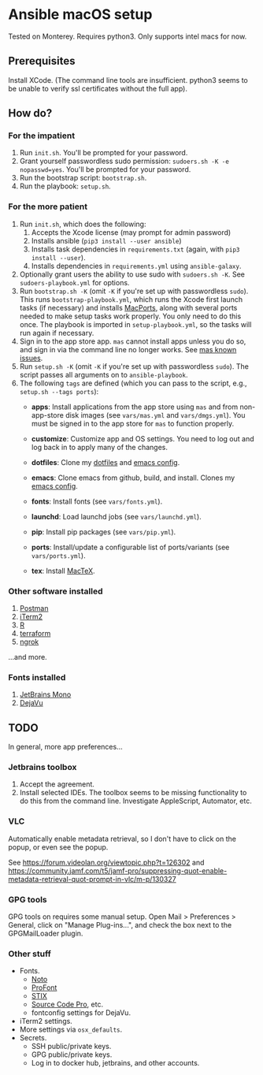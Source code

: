 # Ansible macOS setup

Tested on Monterey. Requires python3. Only supports intel macs for now.


## Prerequisites

Install XCode. (The command line tools are insufficient. 
python3 seems to be unable to verify ssl certificates without the full app).

## How do?

### For the impatient

1. Run `init.sh`. You'll be prompted for your password.
1. Grant yourself passwordless sudo permission: `sudoers.sh -K -e nopasswd=yes`. You'll be prompted for your password.
1. Run the bootstrap script: `bootstrap.sh`.
1. Run the playbook: `setup.sh`.

### For the more patient

1. Run `init.sh`, which does the following:
    1. Accepts the Xcode license (may prompt for admin password)
    1. Installs ansible (`pip3 install --user ansible`)
    1. Installs task dependencies in `requirements.txt` (again, with `pip3 install --user`).
    1. Installs dependencies in `requirements.yml` using `ansible-galaxy`.
1. Optionally grant users the ability to use sudo with `sudoers.sh -K`. See `sudoers-playbook.yml` for
   options.
1. Run `bootstrap.sh -K` (omit `-K` if you're set up with passwordless `sudo`). This runs `bootstrap-playbook.yml`,
   which runs the Xcode first launch tasks (if necessary) and installs [MacPorts](https://www.macports.org/), along with
   several ports needed to make setup tasks work properly. You only need to do this once. The playbook is imported in
   `setup-playbook.yml`, so the tasks will run again if necessary.
1. Sign in to the app store app.
   `mas` cannot install apps unless you do so, and sign in via the command line no longer works.
   See [mas known issues](https://github.com/mas-cli/mas#%EF%B8%8F-known-issues).
1. Run `setup.sh -K` (omit `-K` if you're set up with passwordless `sudo`). The script passes all 
arguments on to `ansible-playbook`.
1. The following `tags` are defined (which you can pass to the script, e.g., `setup.sh --tags ports`):
    - **apps**:      Install applications from the app store using `mas` and from non-app-store disk images
      (see `vars/mas.yml` and `vars/dmgs.yml`).
      You must be signed in to the app store for `mas` to function properly.

    - **customize**: Customize app and OS settings.
      You need to log out and log back in to apply many of the changes.

    - **dotfiles**:  Clone my [dotfiles](https://github.com/conleym/dotfiles) and
     [emacs config](https://github.com/conleym/dot-emacs).

    - **emacs**:     Clone emacs from github, build, and install.
      Clones my [emacs config](https://github.com/conleym/dot-emacs).

    - **fonts**:     Install fonts (see `vars/fonts.yml`).

    - **launchd**:   Load launchd jobs (see `vars/launchd.yml`).

    - **pip**:       Install pip packages (see `vars/pip.yml`).

    - **ports**:     Install/update a configurable list of ports/variants
      (see `vars/ports.yml`).

    - **tex**:       Install [MacTeX](https://www.tug.org/mactex/).

### Other software installed

1. [Postman](https://www.postman.com/)
1. [iTerm2](https://www.iterm2.com/downloads.html)
1. [R](https://r-project.org/)
1. [terraform](https://www.terraform.io/)
1. [ngrok](https://ngrok.com/download)

...and more.

### Fonts installed

1. [JetBrains Mono](https://www.jetbrains.com/lp/mono/)
1. [DejaVu](https://dejavu-fonts.github.io/)


## TODO

In general, more app preferences...

### Jetbrains toolbox

1. Accept the agreement.
1. Install selected IDEs. The toolbox seems to be missing functionality to do this from the command line. Investigate
AppleScript, Automator, etc.

### VLC

Automatically enable metadata retrieval, so I don't have to click on the popup, or even see the popup.

See https://forum.videolan.org/viewtopic.php?t=126302 and
https://community.jamf.com/t5/jamf-pro/suppressing-quot-enable-metadata-retrieval-quot-prompt-in-vlc/m-p/130327

### GPG tools

GPG tools on requires some manual setup. Open Mail > Preferences > General, click on "Manage Plug-ins...",
and check the box next to the GPGMailLoader plugin.

### Other stuff

* Fonts.
    * [Noto](https://www.google.com/get/noto/)
    * [ProFont](https://tobiasjung.name/profont/)
    * [STIX](https://www.stixfonts.org/)
    * [Source Code Pro](https://github.com/adobe-fonts/source-code-pro), etc.
    * fontconfig settings for DejaVu.
* iTerm2 settings.
* More settings via `osx_defaults`.
* Secrets.
    * SSH public/private keys.
    * GPG public/private keys.
    * Log in to docker hub, jetbrains, and other accounts.
